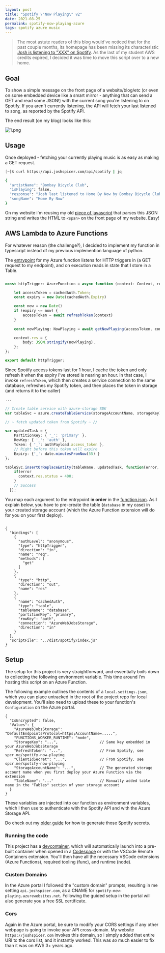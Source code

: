 ```yaml
---
layout: post
title: "Spotify \"Now Playing\" v2"
date: 2021-08-25
permalink: spotify-now-playing-azure
tags: spotify azure music
---
```

<!-- ![1.png]({{site.url}}/assets/resources-spotify-now-playing-azure/1.png) -->


> The most astute readers of this blog would've noticed that for the past couple months, its homepage has been missing its characteristic [Josh is listening to "XXX" on Spotify]({{site.url}}/spotify-now-playing).  As the last of my student AWS credits expired, I decided it was time to move this script over to a new home.

## Goal

To show a simple message on the front page of a website/blog/etc (or even on some embedded device like a smart mirror - anything that can send a GET and read some JSON!) with the current song you're listening to on Spotify.  If you aren't currently listening, the API will fetch your last listened to song, as reported by the Spotify API.

The end result (on my blog) looks like this:

![1.png]({{site.url}}/assets/resources-spotify-now-playing-azure/1.png)

## Usage

Once deployed - fetching your currently playing music is as easy as making a GET request.  

```bash
[~]$ curl https://api.joshspicer.com/api/spotify | jq

{
  "artistName": "Bombay Bicycle Club",
  "isPlaying": false,
  "response": "Josh last listened to Home By Now by Bombay Bicycle Club on spotify.",
  "songName": "Home By Now"
}

```

On my website i'm reusing my old [piece of javascript](https://github.com/joshspicer/joshspicer.github.io/blob/master/js/pollLambdaAPI.js#L52) that parses this JSON string and writes the HTML to `<span>` on the front page of my website. Easy!

## AWS Lambda to Azure Functions

For whatever reason (the challenge?), I decided to implement my function in typescript instead of my previous implemention language of python.  

The [entrypoint](https://github.com/joshspicer/spotify-now-playing-azure/blob/main/spotify/index.ts#L140-L162) for my Azure function listens for HTTP triggers in (a GET request to my endpoint), and on execution reads in state that I store in a Table.

```typescript

const httpTrigger: AzureFunction = async function (context: Context, req: HttpRequest, cachedAuth: any): Promise<void> {

    let accessToken = cachedAuth.Token;
    const expiry = new Date(cachedAuth.Expiry)

    const now = new Date()
    if (expiry <= now) {
        accessToken = await refreshToken(context)
    }
    
    const nowPlaying: NowPlaying = await getNowPlaying(accessToken, context);

    context.res = {
        body: JSON.stringify(nowPlaying),
    };
};

export default httpTrigger;

```

Since Spotify access tokens last for 1 hour, I cache the token and only refresh it when the expiry i've stored is nearing an hour.  In that case, I invoke `refreshToken`, which then creates a service connection to the same database, refreshes my Spotify token, and then places the token in storage (and returns it to the caller)

```typescript
...

// Create table service with azure-storage SDK
var tableSvc = azure.createTableService(storageAccountName, storageKey);

// ~ fetch updated token from Spotify ~ //

var updatedTask = {
    PartitionKey: { '_': 'primary' },
    RowKey: { '_': 'auth' },
    Token: { '_': authPayload.access_token },
    // Right before this token will expire
    Expiry: {'_': date.minutesFromNow(55) }
};

tableSvc.insertOrReplaceEntity(tableName, updatedTask, function(error, result, response){
    if(error
      context.res.status = 400;
    }
    // Success
  });
```



You map each argument to the entrypoint **in order** in the [function.json](https://github.com/joshspicer/spotify-now-playing-azure/blob/main/spotify/function.json).  As I explain below, you have to pre-create the table (`database` in my case) in your created storage account (which the Azure Function extension will do for you on your first deploy).


```jsonc

{
  "bindings": [
    {
      "authLevel": "anonymous",
      "type": "httpTrigger",
      "direction": "in",
      "name": "req",
      "methods": [
        "get"
      ]
    },
    {
      "type": "http",
      "direction": "out",
      "name": "res"
    },
    {
      "name": "cachedAuth",
      "type": "table",
      "tableName": "database",
      "partitionKey": "primary",
      "rowKey": "auth",
      "connection": "AzureWebJobsStorage",
      "direction": "in"
    }
  ],
  "scriptFile": "../dist/spotify/index.js"
}
```


## Setup

The setup for this project is very straightforward, and essentially boils down to collecting the following environment variable. This time around I'm hosting this script on an Azure Function.  

The following example outlines the contents of a `local.settings.json`, which you can place untracked in the root of the project repo for local development.  You'll also need to upload these to your function's `Configuration` on the Azure portal.

```jsonc
{
  "IsEncrypted": false,
  "Values": {
    "AzureWebJobsStorage": "DefaultEndpointsProtocol=https;AccountName=.....",
    "FUNCTIONS_WORKER_RUNTIME": "node",
    "StorageKey": "...",                   // Same key embedded in your AzureWebJobsStorage
    "RefreshToken": "...",                 // From Spotify, see spcr.me/spotify-now-playing
    "ClientIdSecret": "...",               // From Spotify, see spcr.me/spotify-now-playing
    "StorageAccountName": "...",           // The generated storage account name when you first deploy your Azure Function via the extension
    "TableName": "..."                     // Manually added table name in the "Tables" section of your storage account
  }
}
```

These variables are injected into our function as environment variables, which I then use to authenticate with the Spotify API and with the Azure Storage API.

Do check out my [older guide]({{site.url}}/spotify-now-playing) for how to generate those Spotify secrets.

### Running the code

This project has a [devcontainer](https://github.com/joshspicer/spotify-now-playing-azure/tree/main/.devcontainer), which will automatically launch into a pre-built container when opened in a [Codespace](https://codespace.new) or with the VSCode Remote Containers extension.  You'll then have all the necessary VSCode extensions (Azure Functions), required tooling (func), and runtime (node).

### Custom Domains

In the Azure portal I followed the "custom domain" prompts, resulting in me setting `api.joshspicer.com`, as a CNAME for `spotify-now-playing.azurewebsites.net`. Following the guided setup in the portal will also generate you a free SSL certificate.

### Cors

Again in the Azure portal, be sure to modify your CORS settings if any other webpage is going to invoke your API cross-domain.  My website `https://joshspicer.com` invokes this domain, so I simply added that entire URI to the cors list, and it instantly worked.  This was _so_ much easier to fix than it was on AWS 3+ years ago.



